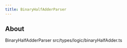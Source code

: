 ```yaml
---
title: BinaryHalfAdderParser
---
```


## About

BinaryHalfAdderParser src/types/logic/binaryHalfAdder.ts
